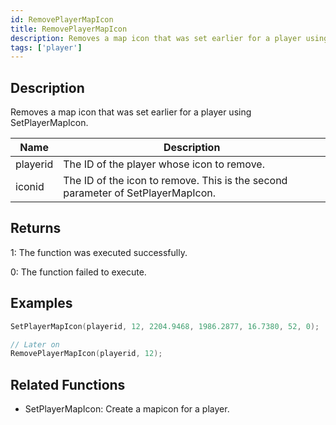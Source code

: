 ```yaml
---
id: RemovePlayerMapIcon
title: RemovePlayerMapIcon
description: Removes a map icon that was set earlier for a player using SetPlayerMapIcon.
tags: ['player']
---
```


## Description

Removes a map icon that was set earlier for a player using SetPlayerMapIcon.


| Name | Description |
|------|-------------|
|playerid | The ID of the player whose icon to remove.|
|iconid | The ID of the icon to remove. This is the second parameter of SetPlayerMapIcon.|


## Returns

 1: The function was executed successfully. 

 0: The function failed to execute. 


## Examples


```c
SetPlayerMapIcon(playerid, 12, 2204.9468, 1986.2877, 16.7380, 52, 0);

// Later on
RemovePlayerMapIcon(playerid, 12);
```


## Related Functions


-  SetPlayerMapIcon: Create a mapicon for a player.